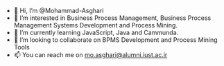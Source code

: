 - 👋 Hi, I’m @Mohammad-Asghari
- 👀 I’m interested in Business Process Management, Business Process Management Systems Development and Process Mining.
- 🌱 I’m currently learning JavaScript, Java and Cammunda.
- 💞️ I’m looking to collaborate on BPMS Development and Process Mining Tools
- 📫 You can reach me on mo.asghari@alumni.iust.ac.ir

<!---
Mohammad-Asghari/Mohammad-Asghari is a ✨ special ✨ repository because its `README.md` (this file) appears on your GitHub profile.
You can click the Preview link to take a look at your changes.
--->
